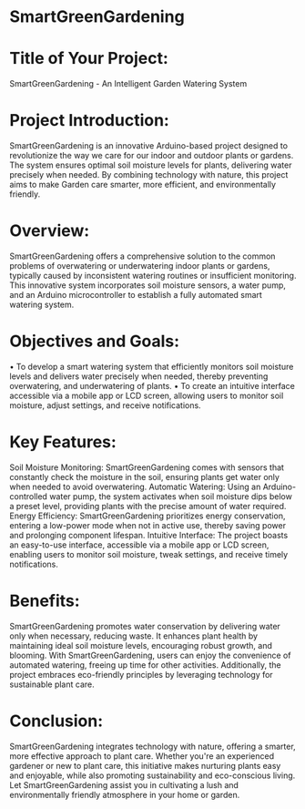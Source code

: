 # SmartGreenGardening
# Title of Your Project: 
SmartGreenGardening - An Intelligent Garden Watering System
# Project Introduction: 
SmartGreenGardening is an innovative Arduino-based project designed to revolutionize the way we care for our indoor and outdoor plants or gardens. The system ensures optimal soil moisture levels for plants, delivering water precisely when needed. By combining technology with nature, this project aims to make Garden care smarter, more efficient, and environmentally friendly. 
# Overview: 
SmartGreenGardening offers a comprehensive solution to the common problems of overwatering or underwatering indoor plants or gardens, typically caused by inconsistent watering routines or insufficient monitoring. This innovative system incorporates soil moisture sensors, a water pump, and an Arduino microcontroller to establish a fully automated smart watering system.
# Objectives and Goals:
•	To develop a smart watering system that efficiently monitors soil moisture levels and delivers water precisely when needed, thereby preventing overwatering, and underwatering of plants.
•	To create an intuitive interface accessible via a mobile app or LCD screen, allowing users to monitor soil moisture, adjust settings, and receive notifications.
# Key Features: 
Soil Moisture Monitoring: SmartGreenGardening comes with sensors that constantly check the moisture in the soil, ensuring plants get water only when needed to avoid overwatering.
Automatic Watering: Using an Arduino-controlled water pump, the system activates when soil moisture dips below a preset level, providing plants with the precise amount of water required.
Energy Efficiency: SmartGreenGardening prioritizes energy conservation, entering a low-power mode when not in active use, thereby saving power and prolonging component lifespan.
Intuitive Interface: The project boasts an easy-to-use interface, accessible via a mobile app or LCD screen, enabling users to monitor soil moisture, tweak settings, and receive timely notifications.

# Benefits: 
SmartGreenGardening promotes water conservation by delivering water only when necessary, reducing waste. It enhances plant health by maintaining ideal soil moisture levels, encouraging robust growth, and blooming. With SmartGreenGardening, users can enjoy the convenience of automated watering, freeing up time for other activities. Additionally, the project embraces eco-friendly principles by leveraging technology for sustainable plant care.
# Conclusion:
SmartGreenGardening integrates technology with nature, offering a smarter, more effective approach to plant care. Whether you're an experienced gardener or new to plant care, this initiative makes nurturing plants easy and enjoyable, while also promoting sustainability and eco-conscious living. Let SmartGreenGardening assist you in cultivating a lush and environmentally friendly atmosphere in your home or garden.

